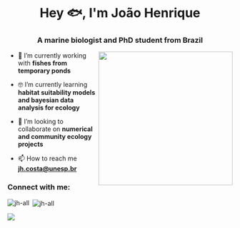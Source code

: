 <h1 align="center">Hey 🐟, I'm João Henrique </h1>
<h3 align="center">A marine biologist and PhD student from Brazil</h3>

<img align="right" src="https://i.pinimg.com/736x/70/31/13/70311342f0cad0d9b0b7de49d24771be.jpg" width="300">

- 🐡 I’m currently working with **fishes from temporary ponds**

- 🤓 I’m currently learning **habitat suitability models and bayesian data analysis for ecology**

- 👯 I’m looking to collaborate on **numerical and community ecology projects**

- 📫 How to reach me **jh.costa@unesp.br**

<h3 align="left">Connect with me:</h3>
<p align="left">
</p>

<p><img align="left" src="https://github-readme-stats.vercel.app/api/top-langs?username=jh-all&show_icons=true&locale=en&layout=compact&theme=dark" alt="jh-all" /></p>

<p>&nbsp;<img align="center" src="https://github-readme-stats.vercel.app/api?username=jh-all&show_icons=true&locale=en&theme=dark" alt="jh-all" /></p>

  <div>
    <a href="https://instagram.com/eujoaocabelo" target="_blank"><img src="https://img.shields.io/badge/-Instagram-%23E4405F?style=for-the-badge&logo=instagram&logoColor=white" target="_blank"></a>
  </div>
